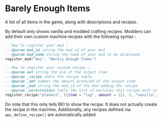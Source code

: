 # Barely Enough Items
 A list of all items in the game, along with descriptions and recipes.
 
 By default only shows vanilla and modded crafting recipes.
 Modders can add their own custom machine recipes with the following syntax :
 ```lua
 -- How to register your mod :
 ---@param mod_id string the mod id of your mod
 ---@param mod_name string the name of your mod to be displayed
 register_mod("bei", "Barely Enough Items")
 
 -- How to register your custom recipe :
 ---@param out string the oid of the output item
 ---@param _recipe table the recipe table
 ---@param _amt number the amount produced of the output item
 ---@param _mod string the mod_id of the mod adding the recipe
 ---@param _workstations table the list of machines this recipe work in
 register_recipe("planks1", {{item = "log", amount = 1}}, 2, "vanilla", {"sawbench", "sawmill", "sawmill2"}) 
 ```
 Do note that this only tells BEI to show the recipe. It does not actually create the recipe in the machine. Additionally, any recipes defined via `api_define_recipe()` are automatically added.

 
